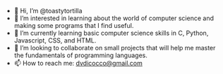 - 👋 Hi, I’m @toastytortilla
- 👀 I’m interested in learning about the world of computer science and making some programs that I find useful.
- 🌱 I’m currently learning basic computer science skills in C, Python, Javascript, CSS, and HTML.
- 💞️ I’m looking to collaborate on small projects that will help me master the fundamentals of programming languages.
- 📫 How to reach me: dvdicocco@gmail.com
